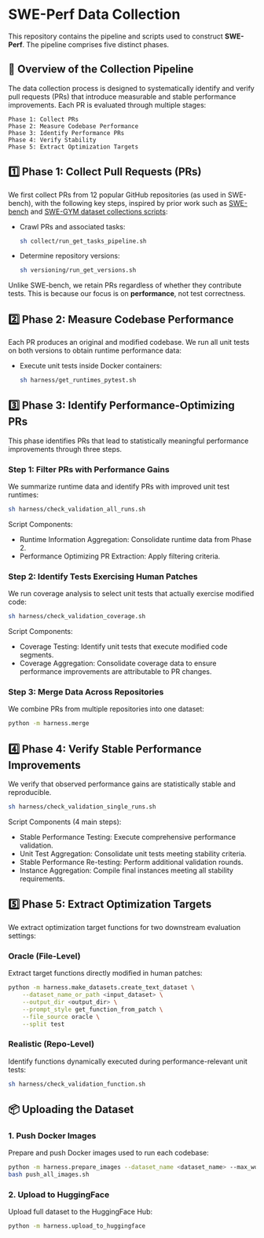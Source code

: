 
# SWE-Perf Data Collection

This repository contains the pipeline and scripts used to construct **SWE-Perf**. The pipeline comprises five distinct phases.

## 🔄 Overview of the Collection Pipeline

The data collection process is designed to systematically identify and verify pull requests (PRs) that introduce measurable and stable performance improvements. Each PR is evaluated through multiple stages:

```
Phase 1: Collect PRs
Phase 2: Measure Codebase Performance
Phase 3: Identify Performance PRs
Phase 4: Verify Stability
Phase 5: Extract Optimization Targets
```


## 1️⃣ Phase 1: Collect Pull Requests (PRs)

We first collect PRs from 12 popular GitHub repositories (as used in SWE-bench), with the following key steps, inspired by prior work such as [SWE-bench](https://github.com/SWE-bench/SWE-bench) and [SWE-GYM dataset collections scripts](https://github.com/SWE-Gym/SWE-Bench-Fork):

* Crawl PRs and associated tasks:

  ```bash
  sh collect/run_get_tasks_pipeline.sh
  ```

* Determine repository versions:

  ```bash
  sh versioning/run_get_versions.sh
  ```

Unlike SWE-bench, we retain PRs regardless of whether they contribute tests. This is because our focus is on **performance**, not test correctness.


## 2️⃣ Phase 2: Measure Codebase Performance

Each PR produces an original and modified codebase. We run all unit tests on both versions to obtain runtime performance data:

* Execute unit tests inside Docker containers:

  ```bash
  sh harness/get_runtimes_pytest.sh
  ```

## 3️⃣ Phase 3: Identify Performance-Optimizing PRs

This phase identifies PRs that lead to statistically meaningful performance improvements through three steps.

### Step 1: Filter PRs with Performance Gains

We summarize runtime data and identify PRs with improved unit test runtimes:

```bash
sh harness/check_validation_all_runs.sh
```

Script Components:
- Runtime Information Aggregation: Consolidate runtime data from Phase 2.
- Performance Optimizing PR Extraction: Apply filtering criteria.

### Step 2: Identify Tests Exercising Human Patches

We run coverage analysis to select unit tests that actually exercise modified code:

```bash
sh harness/check_validation_coverage.sh
```
Script Components:
- Coverage Testing: Identify unit tests that execute modified code segments.
- Coverage Aggregation: Consolidate coverage data to ensure performance improvements are attributable to PR changes.

### Step 3: Merge Data Across Repositories

We combine PRs from multiple repositories into one dataset:

```bash
python -m harness.merge
```

## 4️⃣ Phase 4: Verify Stable Performance Improvements

We verify that observed performance gains are statistically stable and reproducible.
```bash
sh harness/check_validation_single_runs.sh
```
Script Components (4 main steps):
- Stable Performance Testing: Execute comprehensive performance validation.
- Unit Test Aggregation: Consolidate unit tests meeting stability criteria.
- Stable Performance Re-testing: Perform additional validation rounds.
- Instance Aggregation: Compile final instances meeting all stability requirements.

## 5️⃣ Phase 5: Extract Optimization Targets

We extract optimization target functions for two downstream evaluation settings:

### Oracle (File-Level)

Extract target functions directly modified in human patches:

```bash
python -m harness.make_datasets.create_text_dataset \
    --dataset_name_or_path <input_dataset> \
    --output_dir <output_dir> \
    --prompt_style get_function_from_patch \
    --file_source oracle \
    --split test
```

### Realistic (Repo-Level)

Identify functions dynamically executed during performance-relevant unit tests:

  ```bash
  sh harness/check_validation_function.sh
  ```

## 📦 Uploading the Dataset

### 1. Push Docker Images

Prepare and push Docker images used to run each codebase:

```bash
python -m harness.prepare_images --dataset_name <dataset_name> --max_workers <num>
bash push_all_images.sh
```

### 2. Upload to HuggingFace

Upload full dataset to the HuggingFace Hub:

```bash
python -m harness.upload_to_huggingface
```